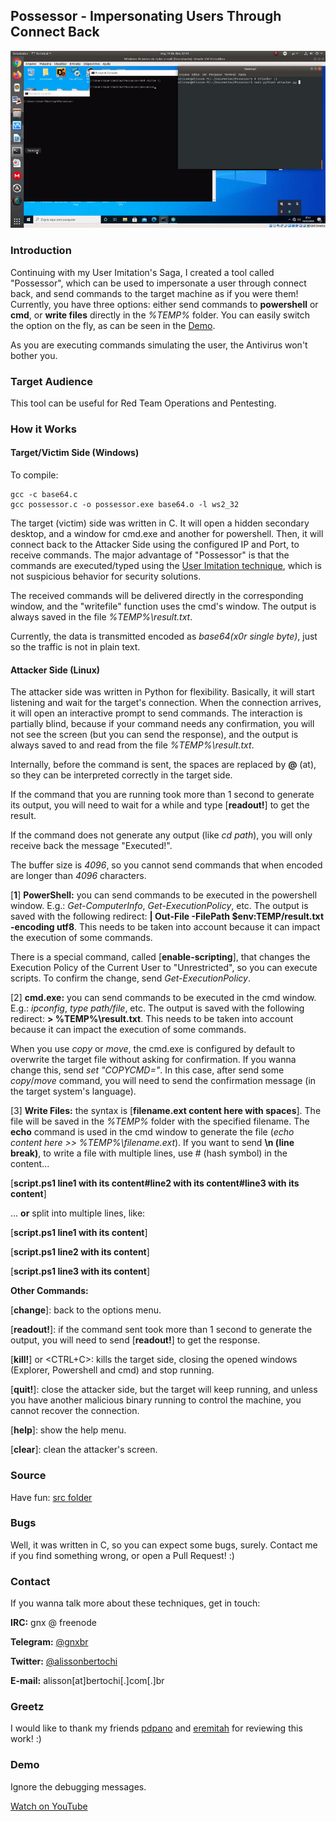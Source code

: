 
## Possessor - Impersonating Users Through Connect Back

![](demo.gif)

### Introduction

Continuing with my User Imitation's Saga, I created a tool called "Possessor", which can be used to impersonate a user through connect back, and send commands to the target machine as if you were them! Currently, you have three options: either send commands to **powershell** or **cmd**, or **write files** directly in the *%TEMP%* folder. You can easily switch the option on the fly, as can be seen in the [Demo](#demo).

As you are executing commands simulating the user, the Antivirus won't bother you.

### Target Audience

This tool can be useful for Red Team Operations and Pentesting.

### How it Works

#### Target/Victim Side (Windows)

To compile:
```
gcc -c base64.c
gcc possessor.c -o possessor.exe base64.o -l ws2_32
```

The target (victim) side was written in C. It will open a hidden secondary desktop, and a window for cmd.exe and another for powershell. Then, it will connect back to the Attacker Side using the configured IP and Port, to receive commands. The major advantage of "Possessor" is that the commands are executed/typed using the [User Imitation technique](https://github.com/gnxbr/Fully-Undetectable-Techniques/tree/main/user-imitation), which is not suspicious behavior for security solutions.

The received commands will be delivered directly in the corresponding window, and the "writefile" function uses the cmd's window. The output is always saved in the file *%TEMP%\result.txt*.

Currently, the data is transmitted encoded as *base64(x0r single byte)*, just so the traffic is not in plain text.

#### Attacker Side (Linux)

The attacker side was written in Python for flexibility. Basically, it will start listening and wait for the target's connection. When the connection arrives, it will open an interactive prompt to send commands. The interaction is partially blind, because if your command needs any confirmation, you will not see the screen (but you can send the response), and the output is always saved to and read from the file *%TEMP%\result.txt*.

Internally, before the command is sent, the spaces are replaced by **@** (at), so they can be interpreted correctly in the target side.

If the command that you are running took more than 1 second to generate its output, you will need to wait for a while and type [**readout!**] to get the result.

If the command does not generate any output (like *cd path*), you will only receive back the message "Executed!".

The buffer size is *4096*, so you cannot send commands that when encoded are longer than *4096* characters.

[**1**] **PowerShell:** you can send commands to be executed in the powershell window. E.g.: *Get-ComputerInfo*, *Get-ExecutionPolicy*, etc. The output is saved with the following redirect: **| Out-File -FilePath $env:TEMP/result.txt -encoding utf8**. This needs to be taken into account because it can impact the execution of some commands.

There is a special command, called [**enable-scripting**], that changes the Execution Policy of the Current User to "Unrestricted", so you can execute scripts. To confirm the change, send *Get-ExecutionPolicy*.

[2] **cmd.exe:** you can send commands to be executed in the cmd window. E.g.: *ipconfig*, *type path/file*, etc. The output is saved with the following redirect: **> %TEMP%\result.txt**. This needs to be taken into account because it can impact the execution of some commands.

When you use *copy* or *move*, the cmd.exe is configured by default to overwrite the target file without asking for confirmation. If you wanna change this, send *set "COPYCMD="*. In this case, after send some *copy*/*move* command, you will need to send the confirmation message (in the target system's language).

[3] **Write Files:** the syntax is [**filename.ext content here with spaces**]. The file will be saved in the *%TEMP%* folder with the specified filename. The **echo** command is used in the cmd window to generate the file (*echo content here >> %TEMP%\filename.ext*). If you want to send **\n (line break)**, to write a file with multiple lines, use # (hash symbol) in the content...

[**script.ps1 line1 with its content#line2 with its content#line3 with its content**]

... **or** split into multiple lines, like:

[**script.ps1 line1 with its content**]

[**script.ps1 line2 with its content**]

[**script.ps1 line3 with its content**]

**Other Commands:**

[**change**]: back to the options menu.

[**readout!**]: if the command sent took more than 1 second to generate the output, you will need to send [**readout!**] to get the response.

[**kill!**] or <CTRL+C>: kills the target side, closing the opened windows (Explorer, Powershell and cmd) and stop running.

[**quit!**]: close the attacker side, but the target will keep running, and unless you have another malicious binary running to control the machine, you cannot recover the connection.

[**help**]: show the help menu.

[**clear**]: clean the attacker's screen.

### Source

Have fun: [src folder](src/)

### Bugs

Well, it was written in C, so you can expect some bugs, surely. Contact me if you find something wrong, or open a Pull Request! :)

### Contact

If you wanna talk more about these techniques, get in touch:

**IRC:** gnx @ freenode

**Telegram:** [@gnxbr](https://t.me/gnxbr)

**Twitter:** [@alissonbertochi](https://twitter.com/alissonbertochi)

**E-mail:** alisson[at]bertochi[.]com[.]br

### Greetz

I would like to thank my friends [pdpano](https://twitter.com/pdpano2) and [eremitah](https://twitter.com/eremitah) for reviewing this work! :)

### Demo

Ignore the debugging messages.

[Watch on YouTube](https://youtu.be/SW_kHwgWrMU)


